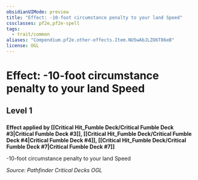 ```yaml
---
obsidianUIMode: preview
title: "Effect: -10-foot circumstance penalty to your land Speed"
cssclasses: pf2e,pf2e-spell
tags:
  - trait/common
aliases: "Compendium.pf2e.other-effects.Item.NU5wAbJLZO6T86eB"
license: OGL
---
```

# Effect: -10-foot circumstance penalty to your land Speed
## Level 1
### 






**Effect applied by [[Critical Hit_Fumble Deck/Critical Fumble Deck #3|Critical Fumble Deck #3]], [[Critical Hit_Fumble Deck/Critical Fumble Deck #4|Critical Fumble Deck #4]], [[Critical Hit_Fumble Deck/Critical Fumble Deck #7|Critical Fumble Deck #7]]**

\-10-foot circumstance penalty to your land Speed

*Source: Pathfinder Critical Decks*
*OGL*
